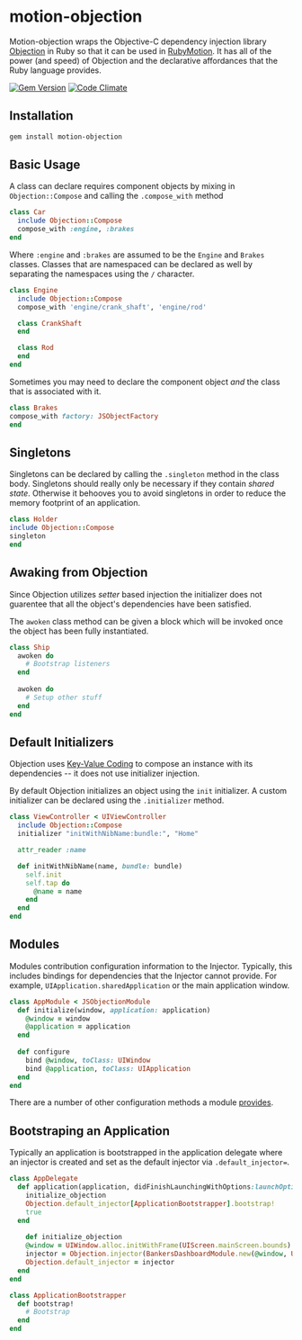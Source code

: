 motion-objection
================

Motion-objection wraps the Objective-C dependency injection library [Objection](https://github.com/atomicobject/objection) in Ruby so that it can be used in [RubyMotion](http://www.rubymotion.com/). It has all of the power (and speed) of Objection and the declarative affordances that the Ruby language provides.

<!-- [![Build Status](https://travis-ci.org/atomicobject/motion-objection.png)](https://travis-ci.org/atomicobject/motion-objection) -->
[![Gem Version](https://badge.fury.io/rb/motion-objection.png)](http://badge.fury.io/rb/motion-objection)
[![Code Climate](https://codeclimate.com/github/atomicobject/motion-objection.png)](https://codeclimate.com/github/atomicobject/motion-objection)

## Installation


```bash
gem install motion-objection
```

## Basic Usage

A class can declare requires component objects by mixing in <code>Objection::Compose</code> and calling the <code>.compose_with</code> method 

```ruby
class Car
  include Objection::Compose
  compose_with :engine, :brakes
end
```

Where <code>:engine</code> and <code>:brakes</code> are assumed to be the <code>Engine</code> and <code>Brakes</code> classes. Classes that are namespaced can be declared as well by separating the namespaces using the <code>/</code> character.

```ruby
class Engine
  include Objection::Compose
  compose_with 'engine/crank_shaft', 'engine/rod'

  class CrankShaft
  end 

  class Rod
  end
end
```

Sometimes you may need to declare the component object _and_ the class that is associated with it.

```ruby
class Brakes
compose_with factory: JSObjectFactory
end
```

## Singletons

Singletons can be declared by calling the <code>.singleton</code> method in the class body. Singletons should really only be necessary if they contain _shared state_. Otherwise it behooves you to avoid singletons in order to reduce the memory footprint of an application.

```ruby
class Holder
include Objection::Compose
singleton
end
```

## Awaking from Objection

Since Objection utilizes _setter_ based injection the initializer does not guarentee that all the object's dependencies have been satisfied.

The `awoken` class method can be given a block which will be invoked once the object has been fully instantiated.

```ruby
class Ship
  awoken do
    # Bootstrap listeners
  end
  
  awoken do
    # Setup other stuff
  end
end
```

## Default Initializers

Objection uses [Key-Value Coding](http://developer.apple.com/library/ios/documentation/Cocoa/Conceptual/KeyValueCoding/Articles/KeyValueCoding.html) to compose an instance with its dependencies -- it does not use initializer injection.

By default Objection initializes an object using the <code>init</code> initializer. A custom initializer can be declared using the <code>.initializer</code> method.

```ruby
class ViewController < UIViewController
  include Objection::Compose
  initializer "initWithNibName:bundle:", "Home"

  attr_reader :name

  def initWithNibName(name, bundle: bundle)
    self.init
    self.tap do
      @name = name
    end
  end
end
```

## Modules

Modules contribution configuration information to the Injector. Typically, this includes bindings for dependencies that the Injector cannot provide. For example, <code>UIApplication.sharedApplication</code> or the main application window.

```ruby
class AppModule < JSObjectionModule
  def initialize(window, application: application)
    @window = window
    @application = application
  end
  
  def configure
    bind @window, toClass: UIWindow
    bind @application, toClass: UIApplication
  end
end
```

There are a number of other configuration methods a module [provides](https://github.com/atomicobject/objection#modules).

## Bootstraping an Application

Typically an application is bootstrapped in the application delegate where an injector is created and set as the default injector via <code>.default_injector=</code>.

```ruby
class AppDelegate
  def application(application, didFinishLaunchingWithOptions:launchOptions)
    initialize_objection
    Objection.default_injector[ApplicationBootstrapper].bootstrap!
    true
  end
  
    def initialize_objection
    @window = UIWindow.alloc.initWithFrame(UIScreen.mainScreen.bounds)
    injector = Objection.injector(BankersDashboardModule.new(@window, UIApplication.sharedApplication))
    Objection.default_injector = injector
  end
end

class ApplicationBootstrapper
  def bootstrap!
    # Bootstrap
  end
end
```
